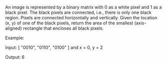 An image is represented by a binary matrix with 0 as a white pixel and 1 as a black pixel. The black pixels are connected, i.e., there is only one black region. Pixels are connected horizontally and vertically. Given the location (x, y) of one of the black pixels, return the area of the smallest (axis-aligned) rectangle that encloses all black pixels.

Example:

Input:
[
  "0010",
  "0110",
  "0100"
]
and x = 0, y = 2

Output: 6